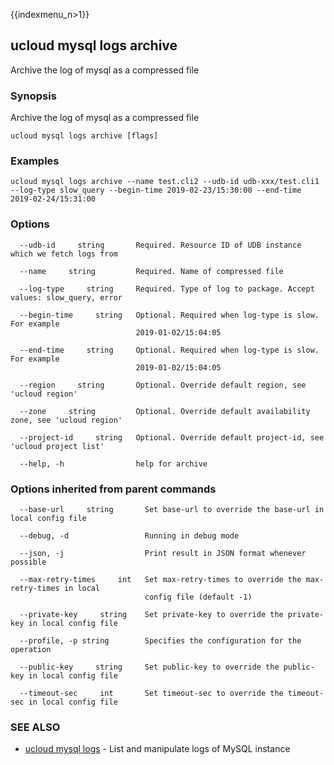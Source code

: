 {{indexmenu_n>1}}

## ucloud mysql logs archive

Archive the log of mysql as a compressed file

### Synopsis

Archive the log of mysql as a compressed file

```
ucloud mysql logs archive [flags]
```

### Examples

```
ucloud mysql logs archive --name test.cli2 --udb-id udb-xxx/test.cli1 --log-type slow_query --begin-time 2019-02-23/15:30:00 --end-time 2019-02-24/15:31:00
```

### Options

```
  --udb-id     string       Required. Resource ID of UDB instance which we fetch logs from 

  --name     string         Required. Name of compressed file 

  --log-type     string     Required. Type of log to package. Accept values: slow_query, error 

  --begin-time     string   Optional. Required when log-type is slow. For example
                            2019-01-02/15:04:05 

  --end-time     string     Optional. Required when log-type is slow. For example
                            2019-01-02/15:04:05 

  --region     string       Optional. Override default region, see 'ucloud region' 

  --zone     string         Optional. Override default availability zone, see 'ucloud region' 

  --project-id     string   Optional. Override default project-id, see 'ucloud project list' 

  --help, -h                help for archive 

```

### Options inherited from parent commands

```
  --base-url     string       Set base-url to override the base-url in local config file 

  --debug, -d                 Running in debug mode 

  --json, -j                  Print result in JSON format whenever possible 

  --max-retry-times     int   Set max-retry-times to override the max-retry-times in local
                              config file (default -1) 

  --private-key     string    Set private-key to override the private-key in local config file 

  --profile, -p string        Specifies the configuration for the operation 

  --public-key     string     Set public-key to override the public-key in local config file 

  --timeout-sec     int       Set timeout-sec to override the timeout-sec in local config file 

```

### SEE ALSO

* [ucloud mysql logs](software/cli/cmd/ucloud/mysql/logs)	 - List and manipulate logs of MySQL instance


